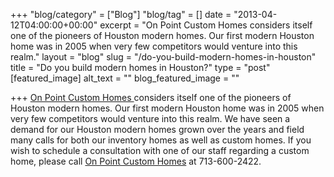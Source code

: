 +++
"blog/category" = ["Blog"]
"blog/tag" = []
date = "2013-04-12T04:00:00+00:00"
excerpt = "On Point Custom Homes considers itself one of the pioneers of Houston modern homes. Our first modern Houston home was in 2005 when very few competitors would venture into this realm."
layout = "blog"
slug = "/do-you-build-modern-homes-in-houston"
title = "Do you build modern homes in Houston?"
type = "post"
[featured_image]
alt_text = ""
blog_featured_image = ""

+++
[On Point Custom Homes ](https://onpointcustomhomes.com/)considers itself one of the pioneers of Houston modern homes. Our first modern Houston home was in 2005 when very few competitors would venture into this realm. We have seen a demand for our Houston modern homes grown over the years and field many calls for both our inventory homes as well as custom homes. If you wish to schedule a consultation with one of our staff regarding a custom home, please call [On Point Custom Homes](https://onpointcustomhomes.com/) at 713-600-2422.